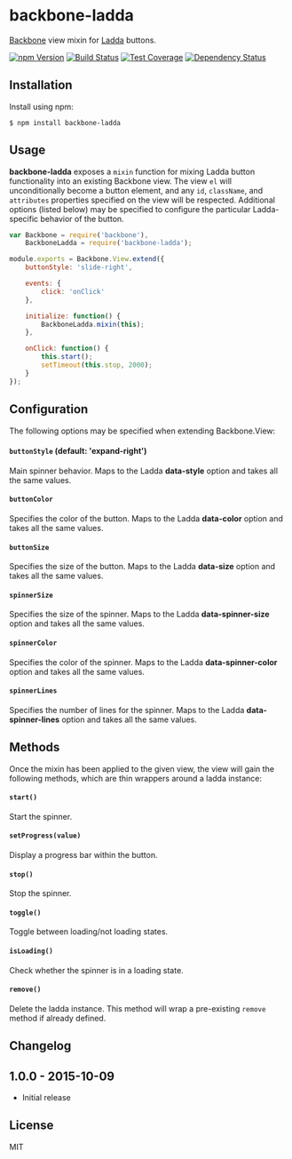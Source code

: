 # backbone-ladda

[Backbone][backbone] view mixin for [Ladda][ladda] buttons.

[![npm Version][npm-badge]][npm]
[![Build Status][build-badge]][build-status]
[![Test Coverage][coverage-badge]][coverage-result]
[![Dependency Status][dep-badge]][dep-status]

## Installation

Install using npm:

    $ npm install backbone-ladda

## Usage

__backbone-ladda__ exposes a `mixin` function for mixing Ladda button
functionality into an existing Backbone view. The view `el` will
unconditionally become a button element, and any `id`, `className`, and
`attributes` properties specified on the view will be respected. Additional
options (listed below) may be specified to configure the particular
Ladda-specific behavior of the button.

```js
var Backbone = require('backbone'),
    BackboneLadda = require('backbone-ladda');

module.exports = Backbone.View.extend({
    buttonStyle: 'slide-right',

    events: {
        click: 'onClick'
    },

    initialize: function() {
        BackboneLadda.mixin(this);
    },

    onClick: function() {
        this.start();
        setTimeout(this.stop, 2000);
    }
});
```

## Configuration

The following options may be specified when extending Backbone.View:

#### `buttonStyle` (default: 'expand-right')

Main spinner behavior. Maps to the Ladda __data-style__ option and takes all
the same values.

#### `buttonColor`

Specifies the color of the button. Maps to the Ladda __data-color__ option and
takes all the same values.

#### `buttonSize`

Specifies the size of the button. Maps to the Ladda __data-size__ option and
takes all the same values.

#### `spinnerSize`

Specifies the size of the spinner. Maps to the Ladda __data-spinner-size__
option and takes all the same values.

#### `spinnerColor`

Specifies the color of the spinner. Maps to the Ladda __data-spinner-color__
option and takes all the same values.

#### `spinnerLines`

Specifies the number of lines for the spinner. Maps to the Ladda
__data-spinner-lines__ option and takes all the same values.

## Methods

Once the mixin has been applied to the given view, the view will gain the
following methods, which are thin wrappers around a ladda instance:

#### `start()`

Start the spinner.

#### `setProgress(value)`

Display a progress bar within the button.

#### `stop()`

Stop the spinner.

#### `toggle()`

Toggle between loading/not loading states.

#### `isLoading()`

Check whether the spinner is in a loading state.

#### `remove()`

Delete the ladda instance. This method will wrap a pre-existing `remove` method
if already defined.

## Changelog

## 1.0.0 - 2015-10-09
- Initial release

## License

MIT

[build-badge]: https://img.shields.io/travis/jimf/backbone-ladda/master.svg
[build-status]: https://travis-ci.org/jimf/backbone-ladda
[npm-badge]: https://img.shields.io/npm/v/backbone-ladda.svg
[npm]: https://www.npmjs.org/package/backbone-ladda
[coverage-badge]: https://img.shields.io/coveralls/jimf/backbone-ladda.svg
[coverage-result]: https://coveralls.io/r/jimf/backbone-ladda
[dep-badge]: https://img.shields.io/david/jimf/backbone-ladda.svg
[dep-status]: https://david-dm.org/jimf/backbone-ladda
[backbone]: http://backbonejs.org/
[ladda]: http://lab.hakim.se/ladda/
